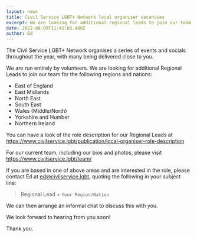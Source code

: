```yaml
---
layout: news
title: Civil Service LGBT+ Network local organiser vacancies
excerpt: We are looking for additional regional leads to join our team.
date: 2022-08-09T11:41:03.400Z
author: Ed
---
```

The Civil Service LGBT+ Network organises a series of events and socials throughout the year, with many being delivered close to you. 

We are run entirely by volunteers. We are looking for additional Regional Leads to join our team for the following regions and nations: 

* East of England
* East Midlands
* North East
* South East
* Wales (Middle/North)
* Yorkshire and Humber
* Northern Ireland

You can have a look of the role description for our Regional Leads at <https://www.civilservice.lgbt/publication/local-organiser-role-description> 

For our current team, including our bios and photos, please visit <https://www.civilservice.lgbt/team/> 

If you are based in one of above areas and are interested in the role, please contact Ed at [ed@civilservice.lgbt](mailto:ed@civilservice.lgbt), quoting the following in your subject line:

> Regional Lead + `Your Region/Nation`

We can then arrange an informal chat to discuss this with you.

We look forward to hearing from you soon!

Thank you.